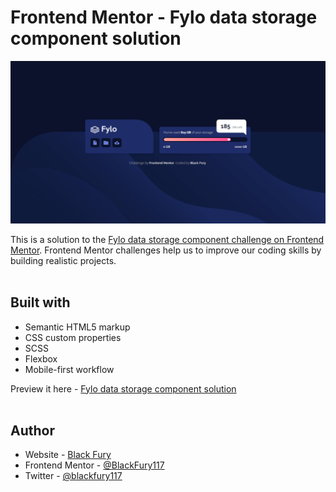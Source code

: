 # Frontend Mentor - Fylo data storage component solution

![Design preview for the Fylo data storage component coding challenge](./design/Screenshot-of-my-work.png)

This is a solution to the [Fylo data storage component challenge on Frontend Mentor](https://www.frontendmentor.io/challenges/fylo-data-storage-component-1dZPRbV5n/hub). Frontend Mentor challenges help us to improve our coding skills by building realistic projects. <br><br>

## Built with

- Semantic HTML5 markup
- CSS custom properties
- SCSS
- Flexbox
- Mobile-first workflow

Preview it here - [Fylo data storage component solution](https://blackfury117.github.io/Fylo-data-storage-component-master/) <br><br>

## Author

- Website - [Black Fury](https://blackfury117.github.io/)
- Frontend Mentor - [@BlackFury117](https://www.frontendmentor.io/profile/BlackFury117)
- Twitter - [@blackfury117](https://www.twitter.com/blackfury117)